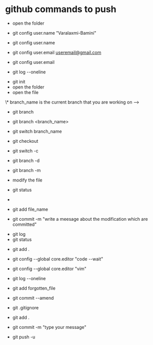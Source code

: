 # github commands to push
* open the folder
<!-- settingup user name-->
* git config user.name "Varalaxmi-Bamini"
<!-- checking the user name-->
* git config user.name
<!-- confguring with user email-->
* git config user.email <useremail@gmail.com>
<!-- checking user configured email -->
* git config user.email
<!-- * to view everyones check points or to view git log in short of every commit message in online -->
* git log --oneline
<!-- initiatng git repository/project, before doing "git init" you need to check for "git status", if the git is not present then only go for "git init" to avoid error functions -->
* git init
* open the folder
* open the file
<!-- git branch lists out all the branches -->
<!--> \* branch_name is the current branch that you are working on --> 
* git branch

<!-- creates the branch-->
* git branch <branch_name>


<!--switching to specific branch -->
* git switch branch_name 

<!--  git checkout -b branch_name , checkout was the keyword earlier to switching branches and still exists, along with switching branch it does restore all working trees  -->
* git checkout <branch-name>

<!-- branch creation and switching takes place-->
* git switch -c <branch-name>

<!-- do not switch to other branches unles you commit the current modifications>

<!-- delete branch by switchng to master/other branches -->
* git branch -d <branch-name>

<!-- rename branch can be done by switching to that specific branch-->
* git branch -m <branch-name>

* modify the file
* git status
* <!-- syntax of git add: git add modified-file1 modified-file2 -> add specific files to the staging area -->
* git add file_name

<!-- git commit : opens the vim editor which is not user friendly so follow the below command, to come out of the vim press :q -->
* git commit -m "write a meesage about the modification which are committed"

<!-- "git log" is used to see all list of commits with commit messagesin the folder-->
* git log
* git status
  
<!-- if you want to add all the modified files to be updated, use "git add ." -->
* git add .

<!-- Incase of realtime projects we will have to write big commit message  -->
<!-- opening an editor from VS code -->
* git config --global core.editor "code --wait"

<!-- to open vim for wrting a commit message -->
* git config --global core.editor "vim"

<!-- viewing git log in short of every commit message in online -->
* git log --oneline 

<!-- fixinig mistakes in the last commit like forgot to add file or typo in commit message -->
<!-- adding forgotten file name-->
* git add forgotten_file
<!-- redo the last commit-->
* git commit --amend 


<!-- to ignore few files/folders when you're commiting to publishing publicly  -->
* git .gitignore
<!-- window will pops up in vscode mention those file_names or folders/ in that , save it then do "git commit ."-->
* git add .
* git commit -m "type your message"

* git push -u 



